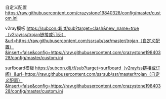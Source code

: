 自定义配置
https://raw.githubusercontent.com/crazystone19840328/config/master/custom.ini


v2ray模板
https://subcon.dlj.tf/sub?target=clash&new_name=true（v2ray/ss/trojan链接或订阅）&url=https://raw.githubusercontent.com/ssrsub/ssr/master/trojan（自定义配置）&insert=false&config=https://raw.githubusercontent.com/crazystone19840328/config/master/custom.ini

surfboard模板
https://subcon.dlj.tf/sub?target=surfboard（v2ray/ss链接或订阅）&url=https://raw.githubusercontent.com/ssrsub/ssr/master/trojan（自定义配置）&insert=false&config=https://raw.githubusercontent.com/crazystone19840328/config/master/custom.ini

